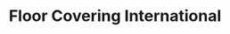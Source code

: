 ---
title: "Floor Covering International"
url: /birmingham/floor-covering-international/
shop: shop
---